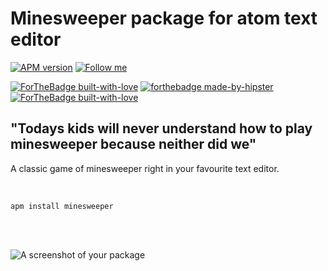 # Minesweeper package for atom text editor
[![APM version](https://img.shields.io/apm/v/minesweeper?style=flat-square)](https://atom.io/packages/minesweeper)
[![Follow me](https://img.shields.io/github/followers/blueedgetechno?label=follow%20me&style=social)](https://github.com/blueedgetechno)

[![ForTheBadge built-with-love](https://forthebadge.com/images/badges/made-with-crayons.svg)](https://atom.io/)
[![forthebadge made-by-hipster](https://forthebadge.com/images/badges/built-by-hipsters.svg)](https://www.javascript.com/)
[![ForTheBadge built-with-love](http://ForTheBadge.com/images/badges/built-with-love.svg)](https://github.com/blueedgetechno)

## "Todays kids will never understand how to play minesweeper because neither did we"

A classic game of minesweeper right in your favourite text editor.

<br>

```apm install minesweeper ```

<br><br>

![A screenshot of your package](https://raw.githubusercontent.com/blueedgetechno/minesweeper/master/mine.gif)
